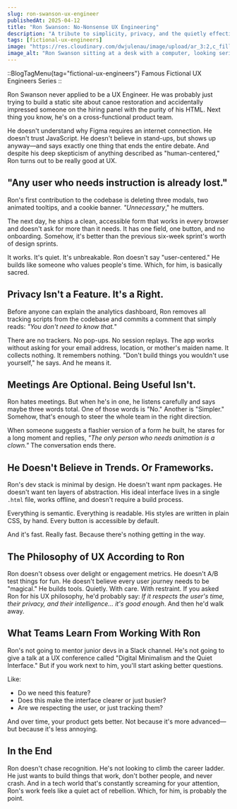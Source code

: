 ```yaml
---
slug: ron-swanson-ux-engineer
publishedAt: 2025-04-12
title: "Ron Swanson: No-Nonsense UX Engineering"
description: "A tribute to simplicity, privacy, and the quietly effective UX Engineer who believes less is more (and still hates meetings)."
tags: [fictional-ux-engineers]
image: "https://res.cloudinary.com/dwjulenau/image/upload/ar_3:2,c_fill,dpr_auto,f_auto,fl_progressive,q_auto/v1745851667/josh-portfolio/assets_task_01jsydsemre5p8ny253ck44386_1745851626_img_0.webp"
image_alt: "Ron Swanson sitting at a desk with a computer, looking serious about UX."
---
```

::BlogTagMenu{tag="fictional-ux-engineers"}
Famous Fictional UX Engineers Series
::

Ron Swanson never applied to be a UX Engineer. He was probably just trying to build a static site about canoe restoration and accidentally impressed someone on the hiring panel with the purity of his HTML. Next thing you know, he's on a cross-functional product team.

He doesn't understand why Figma requires an internet connection. He doesn't trust JavaScript. He doesn't believe in stand-ups, but shows up anyway&mdash;and says exactly one thing that ends the entire debate. And despite his deep skepticism of anything described as "human-centered," Ron turns out to be really good at UX.

## "Any user who needs instruction is already lost."
Ron's first contribution to the codebase is deleting three modals, two animated tooltips, and a cookie banner. <em>"Unnecessary</em>," he mutters.

The next day, he ships a clean, accessible form that works in every browser and doesn't ask for more than it needs. It has one field, one button, and no onboarding. Somehow, it's better than the previous six-week sprint's worth of design sprints.

It works. It's quiet. It's unbreakable. Ron doesn't say "user-centered." He builds like someone who values people's time. Which, for him, is basically sacred.

## Privacy Isn't a Feature. It's a Right.
Before anyone can explain the analytics dashboard, Ron removes all tracking scripts from the codebase and commits a comment that simply reads: <em>"You don't need to know that.</em>"

There are no trackers. No pop-ups. No session replays. The app works without asking for your email address, location, or mother's maiden name. It collects nothing. It remembers nothing. "Don't build things you wouldn't use yourself," he says. And he means it.

## Meetings Are Optional. Being Useful Isn't.
Ron hates meetings. But when he's in one, he listens carefully and says maybe three words total. One of those words is "No." Another is "Simpler." Somehow, that's enough to steer the whole team in the right direction.

When someone suggests a flashier version of a form he built, he stares for a long moment and replies, <em>"The only person who needs animation is a clown."</em> The conversation ends there.

## He Doesn't Believe in Trends. Or Frameworks.
Ron's dev stack is minimal by design. He doesn't want npm packages. He doesn't want ten layers of abstraction. His ideal interface lives in a single `.html` file, works offline, and doesn't require a build process.

Everything is semantic. Everything is readable. His styles are written in plain CSS, by hand. Every button is accessible by default.

And it's fast. Really fast. Because there's nothing getting in the way.

## The Philosophy of UX According to Ron
Ron doesn't obsess over delight or engagement metrics. He doesn't A/B test things for fun. He doesn't believe every user journey needs to be "magical." He builds tools. Quietly. With care. With restraint. If you asked Ron for his UX philosophy, he'd probably say: <em>If it respects the user's time, their privacy, and their intelligence… it's good enough</em>. And then he'd walk away.



## What Teams Learn From Working With Ron
Ron's not going to mentor junior devs in a Slack channel. He's not going to give a talk at a UX conference called "Digital Minimalism and the Quiet Interface." But if you work next to him, you'll start asking better questions.

Like:

- Do we need this feature?
- Does this make the interface clearer or just busier?
- Are we respecting the user, or just tracking them?

And over time, your product gets better. Not because it's more advanced&mdash;but because it's less annoying.

## In the End
Ron doesn't chase recognition. He's not looking to climb the career ladder. He just wants to build things that work, don't bother people, and never crash. And in a tech world that's constantly screaming for your attention, Ron's work feels like a quiet act of rebellion. Which, for him, is probably the point.

